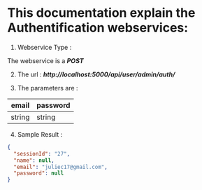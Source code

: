 # This documentation explain the Authentification webservices:

1. Webservice Type : 

The webservice is a ***POST***

2. The url :
 ***http://localhost:5000/api/user/admin/auth/***

3. The parameters are : 

|  email | password   |
|---|---| 
|  string |  string |

4. Sample Result : 

``` json
{   
  "sessionId": "27",
  "name": null, 
  "email": "juliec17@gmail.com",
  "password": null
}
```

